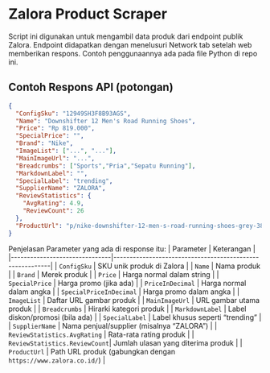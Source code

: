 # Zalora Product Scraper
Script ini digunakan untuk mengambil data produk dari endpoint publik Zalora. Endpoint didapatkan dengan menelusuri Network tab setelah web memberikan respons. Contoh penggunaannya ada pada file Python di repo ini.

## Contoh Respons API (potongan)

```json
{
  "ConfigSku": "12949SH3F8B93AGS",
  "Name": "Downshifter 12 Men's Road Running Shoes",
  "Price": "Rp 819.000",
  "SpecialPrice": "",
  "Brand": "Nike",
  "ImageList": ["...", "..."],
  "MainImageUrl": "...",
  "Breadcrumbs": ["Sports","Pria","Sepatu Running"],
  "MarkdownLabel": "",
  "SpecialLabel": "trending",
  "SupplierName": "ZALORA",
  "ReviewStatistics": {
    "AvgRating": 4.9,
    "ReviewCount": 26
  },
  "ProductUrl": "p/nike-downshifter-12-men-s-road-running-shoes-grey-3837262"
}
```
Penjelasan Parameter yang ada di response itu:
| Parameter                     | Keterangan                                               |
|-------------------------------|----------------------------------------------------------|
| `ConfigSku`                   | SKU unik produk di Zalora                                |
| `Name`                        | Nama produk                                              |
| `Brand`                       | Merek produk                                             |
| `Price`                       | Harga normal dalam string                                |
| `SpecialPrice`                | Harga promo (jika ada)                                   |
| `PriceInDecimal`              | Harga normal dalam angka                                 |
| `SpecialPriceInDecimal`       | Harga promo dalam angka                                  |
| `ImageList`                   | Daftar URL gambar produk                                 |
| `MainImageUrl`                | URL gambar utama produk                                  |
| `Breadcrumbs`                 | Hirarki kategori produk                                  |
| `MarkdownLabel`               | Label diskon/promosi (bila ada)                          |
| `SpecialLabel`                | Label khusus seperti “trending”                          |
| `SupplierName`                | Nama penjual/supplier (misalnya “ZALORA”)                |
| `ReviewStatistics.AvgRating`  | Rata-rata rating produk                                  |
| `ReviewStatistics.ReviewCount`| Jumlah ulasan yang diterima produk                       |
| `ProductUrl`                  | Path URL produk (gabungkan dengan `https://www.zalora.co.id/`) |

